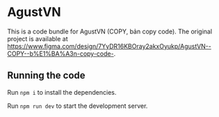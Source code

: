 
  # AgustVN 

  This is a code bundle for AgustVN (COPY, bản copy code). The original project is available at https://www.figma.com/design/7YyDR16KBOray2akxOyukp/AgustVN--COPY--b%E1%BA%A3n-copy-code-.

  ## Running the code

  Run `npm i` to install the dependencies.

  Run `npm run dev` to start the development server.
  
